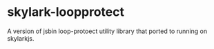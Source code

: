 # skylark-loopprotect
A version of jsbin loop-protoect utility library that ported to running on skylarkjs.
